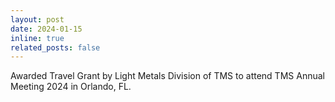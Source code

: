 ```yaml
---
layout: post
date: 2024-01-15
inline: true
related_posts: false
---
```


Awarded Travel Grant by Light Metals Division of TMS to attend TMS Annual Meeting 2024 in Orlando, FL.
